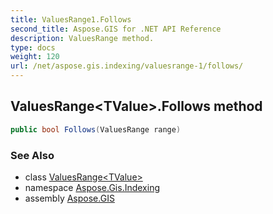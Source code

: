 ```yaml
---
title: ValuesRange1.Follows
second_title: Aspose.GIS for .NET API Reference
description: ValuesRange method. 
type: docs
weight: 120
url: /net/aspose.gis.indexing/valuesrange-1/follows/
---
```

## ValuesRange&lt;TValue&gt;.Follows method

```csharp
public bool Follows(ValuesRange range)
```

### See Also

* class [ValuesRange&lt;TValue&gt;](../)
* namespace [Aspose.Gis.Indexing](../../valuesrange-1/)
* assembly [Aspose.GIS](../../../)


